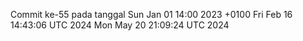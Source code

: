 Commit ke-55 pada tanggal Sun Jan 01 14:00 2023 +0100
Fri Feb 16 14:43:06 UTC 2024
Mon May 20 21:09:24 UTC 2024

